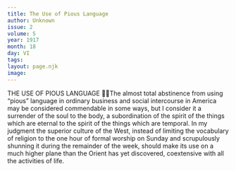 ```yaml
---
title: The Use of Pious Language
author: Unknown
issue: 2
volume: 5
year: 1917
month: 18
day: VI
tags:
layout: page.njk
image:
---
```

THE USE OF PIOUS LANGUAGE The almost total abstinence from using “pious” language in ordinary business and social intercourse in America may be considered commendable in some ways, but I consider it a surrender of the soul to the body, a subordination of the spirit of the things which are eternal to the spirit of the things which are temporal. In my judgment the superior culture of the West, instead of limiting the vocabulary of religion to the one hour of formal worship on Sunday and scrupulously shunning it during the remainder of the week, should make its use on a much higher plane than the Orient has yet discovered, coextensive with all the activities of life.
